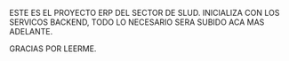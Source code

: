 ESTE ES EL PROYECTO ERP DEL SECTOR DE SLUD.
INICIALIZA CON LOS SERVICOS BACKEND, TODO LO NECESARIO SERA SUBIDO ACA MAS ADELANTE.



GRACIAS POR LEERME.
